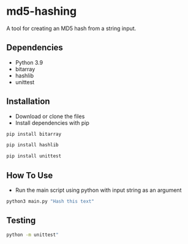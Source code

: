 # md5-hashing
A tool for creating an MD5 hash from a string input.


## Dependencies
- Python 3.9
- bitarray
- hashlib
- unittest

## Installation
- Download or clone the files
- Install dependencies with pip

```sh
pip install bitarray

pip install hashlib

pip install unittest
```

## How To Use
- Run the main script using python with input string as an argument
```sh
python3 main.py "Hash this text"
```

## Testing
```sh
python -m unittest"
```